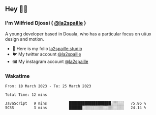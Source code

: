 ## Hey 👋🏾
### I'm Wilfried Djossi ( <a href="https://twitter.com/la2spaille/" target="_blank">@la2spaille</a> )
A young developer based in Douala, who has a particular focus on ui/ux design and motion.

- 🎨 Here is my folio [la2spaille.studio](https://la2spaille.studio/)
- 🐦 My twitter account [@la2spaille](https://twitter.com/la2spaille/)
- 🖼 My instagram account [@la2spaille](https://www.instagram.com/la2spaille/)

### Wakatime
<!--START_SECTION:waka-->

```text
From: 18 March 2023 - To: 25 March 2023

Total Time: 12 mins

JavaScript   9 mins          ███████████████████░░░░░░   75.86 %
SCSS         3 mins          ██████░░░░░░░░░░░░░░░░░░░   24.14 %
```

<!--END_SECTION:waka-->
<!--
**la2spaille/la2spaille** is a ✨ _special_ ✨ repository because its `README.md` (this file) appears on your GitHub profile.

Here are some ideas to get you started:

- 🔭 I’m currently working on ...
- 🌱 I’m currently learning ...
- 👯 I’m looking to collaborate on ...
- 🤔 I’m looking for help with ...
- 💬 Ask me about ...
- 📫 How to reach me: ...
- 😄 Pronouns: ...
- ⚡ Fun fact: ...
-->
